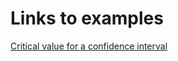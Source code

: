 # Links to examples

[Critical value for a confidence interval](https://r.foi.hr/content/18c5bc4c-094d-49eb-af1c-fa70687399b0)